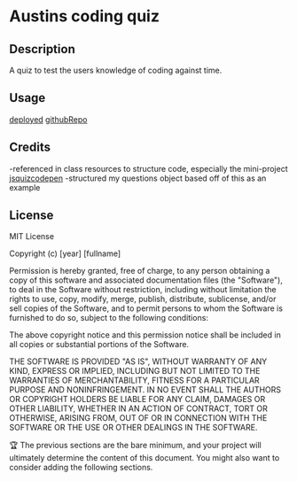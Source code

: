 

# Austins coding quiz

## Description

A quiz to test the users knowledge of coding against time.

## Usage
[deployed](https://0clark30.github.io/Coding_quiz/)
[githubRepo](https://github.com/0Clark30/Coding_quiz)


## Credits

-referenced in class resources to structure code, especially the mini-project
[jsquizcodepen](https://codepen.io/boopalan002/pen/yKZVGa)
-structured my questions object based off of this as an example

## License

MIT License

Copyright (c) [year] [fullname]

Permission is hereby granted, free of charge, to any person obtaining a copy
of this software and associated documentation files (the "Software"), to deal
in the Software without restriction, including without limitation the rights
to use, copy, modify, merge, publish, distribute, sublicense, and/or sell
copies of the Software, and to permit persons to whom the Software is
furnished to do so, subject to the following conditions:

The above copyright notice and this permission notice shall be included in all
copies or substantial portions of the Software.

THE SOFTWARE IS PROVIDED "AS IS", WITHOUT WARRANTY OF ANY KIND, EXPRESS OR
IMPLIED, INCLUDING BUT NOT LIMITED TO THE WARRANTIES OF MERCHANTABILITY,
FITNESS FOR A PARTICULAR PURPOSE AND NONINFRINGEMENT. IN NO EVENT SHALL THE
AUTHORS OR COPYRIGHT HOLDERS BE LIABLE FOR ANY CLAIM, DAMAGES OR OTHER
LIABILITY, WHETHER IN AN ACTION OF CONTRACT, TORT OR OTHERWISE, ARISING FROM,
OUT OF OR IN CONNECTION WITH THE SOFTWARE OR THE USE OR OTHER DEALINGS IN THE
SOFTWARE.

🏆 The previous sections are the bare minimum, and your project will ultimately determine the content of this document. You might also want to consider adding the following sections.
